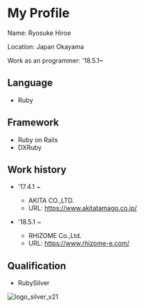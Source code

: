 # My Profile
Name: Ryosuke Hiroe

Location: Japan Okayama

Work as an programmer: '18.5.1~

## Language
* Ruby

## Framework
* Ruby on Rails
* DXRuby

## Work history
* '17.4.1 ~
  * AKITA CO.,LTD.
  * URL: https://www.akitatamago.co.jp/

* '18.5.1 ~
  * RHIZOME Co.,Ltd.
  * URL: https://www.rhizome-e.com/
  
## Qualification
* RubySilver

![logo_silver_v21](https://user-images.githubusercontent.com/38872854/54503380-5acd1580-4972-11e9-8f67-a68b132f9f15.png)
